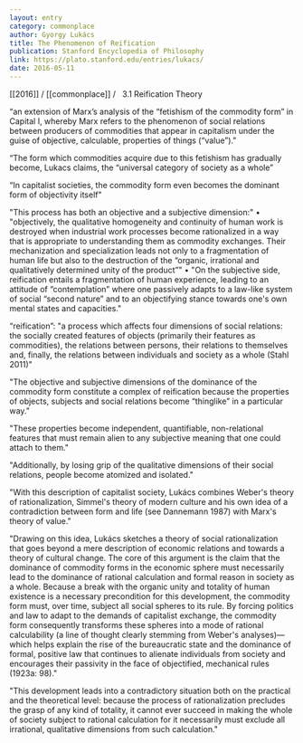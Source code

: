 ```yaml
---
layout: entry
category: commonplace
author: Gyorgy Lukács
title: The Phenomenon of Reification
publication: Stanford Encyclopedia of Philosophy
link: https://plato.stanford.edu/entries/lukacs/
date: 2016-05-11
---
```


[[2016]] / [[commonplace]] / 
 
3.1 Reification Theory


“an extension of Marx’s analysis of the “fetishism of the commodity form” in Capital I, whereby Marx refers to the phenomenon of social relations between producers of commodities that appear in capitalism under the guise of objective, calculable, properties of things (“value”)."


“The form which commodities acquire due to this fetishism has gradually become, Lukacs claims, the “universal category of society as a whole”


“In capitalist societies, the commodity form even becomes the dominant form of objectivity itself"


"This process has both an objective and a subjective dimension:"
	• "objectively, the qualitative homogeneity and continuity of human work is destroyed when industrial work processes become rationalized in a way that is appropriate to understanding them as commodity exchanges. Their mechanization and specialization leads not only to a fragmentation of human life but also to the destruction of the “organic, irrational and qualitatively determined unity of the product”"
	• "On the subjective side, reification entails a fragmentation of human experience, leading to an attitude of “contemplation” where one passively adapts to a law-like system of social “second nature” and to an objectifying stance towards one's own mental states and capacities."


“reification”: "a process which affects four dimensions of social relations: the socially created features of objects (primarily their features as commodities), the relations between persons, their relations to themselves and, finally, the relations between individuals and society as a whole (Stahl 2011)"


"The objective and subjective dimensions of the dominance of the commodity form constitute a complex of reification because the properties of objects, subjects and social relations become “thinglike” in a particular way."


"These properties become independent, quantifiable, non-relational features that must remain alien to any subjective meaning that one could attach to them."


"Additionally, by losing grip of the qualitative dimensions of their social relations, people become atomized and isolated."


"With this description of capitalist society, Lukács combines Weber's theory of rationalization, Simmel's theory of modern culture and his own idea of a contradiction between form and life (see Dannemann 1987) with Marx's theory of value."


"Drawing on this idea, Lukács sketches a theory of social rationalization that goes beyond a mere description of economic relations and towards a theory of cultural change. The core of this argument is the claim that the dominance of commodity forms in the economic sphere must necessarily lead to the dominance of rational calculation and formal reason in society as a whole. Because a break with the organic unity and totality of human existence is a necessary precondition for this development, the commodity form must, over time, subject all social spheres to its rule. By forcing politics and law to adapt to the demands of capitalist exchange, the commodity form consequently transforms these spheres into a mode of rational calculability (a line of thought clearly stemming from Weber's analyses)—which helps explain the rise of the bureaucratic state and the dominance of formal, positive law that continues to alienate individuals from society and encourages their passivity in the face of objectified, mechanical rules (1923a: 98)."


"This development leads into a contradictory situation both on the practical and the theoretical level: because the process of rationalization precludes the grasp of any kind of totality, it cannot ever succeed in making the whole of society subject to rational calculation for it necessarily must exclude all irrational, qualitative dimensions from such calculation."
